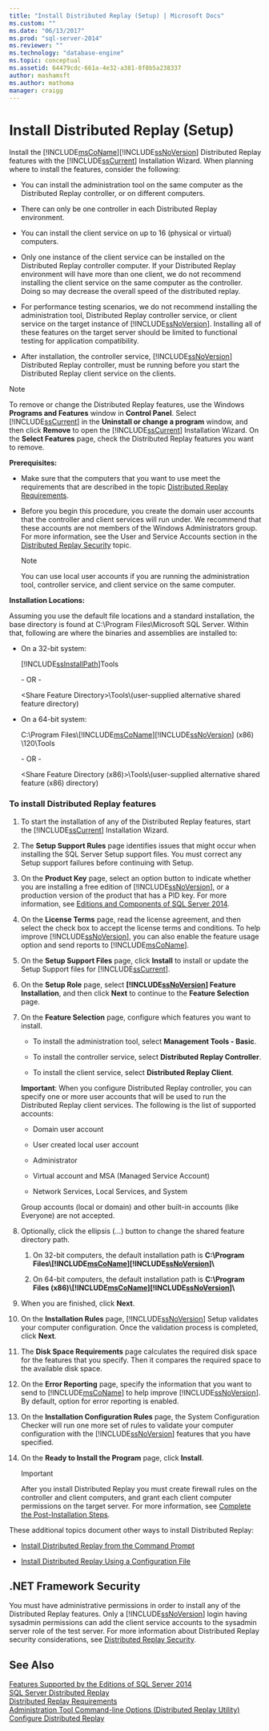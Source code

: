 ```yaml
---
title: "Install Distributed Replay (Setup) | Microsoft Docs"
ms.custom: ""
ms.date: "06/13/2017"
ms.prod: "sql-server-2014"
ms.reviewer: ""
ms.technology: "database-engine"
ms.topic: conceptual
ms.assetid: 64479cdc-661a-4e32-a381-8f8b5a238337
author: mashamsft
ms.author: mathoma
manager: craigg
---
```

# Install Distributed Replay (Setup)
  Install the [!INCLUDE[msCoName](../../includes/msconame-md.md)][!INCLUDE[ssNoVersion](../../includes/ssnoversion-md.md)] Distributed Replay features with the [!INCLUDE[ssCurrent](../../includes/sscurrent-md.md)] Installation Wizard. When planning where to install the features, consider the following:  
  
-   You can install the administration tool on the same computer as the Distributed Replay controller, or on different computers.  
  
-   There can only be one controller in each Distributed Replay environment.  
  
-   You can install the client service on up to 16 (physical or virtual) computers.  
  
-   Only one instance of the client service can be installed on the Distributed Replay controller computer. If your Distributed Replay environment will have more than one client, we do not recommend installing the client service on the same computer as the controller. Doing so may decrease the overall speed of the distributed replay.  
  
-   For performance testing scenarios, we do not recommend installing the administration tool, Distributed Replay controller service, or client service on the target instance of [!INCLUDE[ssNoVersion](../../includes/ssnoversion-md.md)]. Installing all of these features on the target server should be limited to functional testing for application compatibility.  
  
-   After installation, the controller service, [!INCLUDE[ssNoVersion](../../includes/ssnoversion-md.md)] Distributed Replay controller, must be running before you start the Distributed Replay client service on the clients.  
  
> [!NOTE]  
>  To remove or change the Distributed Replay features, use the Windows **Programs and Features** window in **Control Panel**. Select [!INCLUDE[ssCurrent](../../includes/sscurrent-md.md)] in the **Uninstall or change a program** window, and then click **Remove** to open the [!INCLUDE[ssCurrent](../../includes/sscurrent-md.md)] Installation Wizard. On the **Select Features** page, check the Distributed Replay features you want to remove.  
  
 **Prerequisites:**  
  
-   Make sure that the computers that you want to use meet the requirements that are described in the topic [Distributed Replay Requirements](../../tools/sql-server-profiler/replay-requirements.md).  
  
-   Before you begin this procedure, you create the domain user accounts that the controller and client services will run under. We recommend that these accounts are not members of the Windows Administrators group. For more information, see the User and Service Accounts section in the [Distributed Replay Security](../../tools/distributed-replay/distributed-replay-security.md) topic.  
  
    > [!NOTE]  
    >  You can use local user accounts if you are running the administration tool, controller service, and client service on the same computer.  
  
 **Installation Locations:**  
  
 Assuming you use the default file locations and a standard installation, the base directory is found at C:\Program Files\Microsoft SQL Server. Within that, following are where the binaries and assemblies are installed to:  
  
-   On a 32-bit system:  
  
     [!INCLUDE[ssInstallPath](../../includes/ssinstallpath-md.md)]Tools  
  
     \- OR -  
  
     \<Share Feature Directory>\Tools\\(user-supplied alternative shared feature directory)  
  
-   On a 64-bit system:  
  
     C:\Program Files\\[!INCLUDE[msCoName](../../includes/msconame-md.md)][!INCLUDE[ssNoVersion](../../includes/ssnoversion-md.md)] (x86) \120\Tools  
  
     \- OR -  
  
     \<Share Feature Directory (x86)>\Tools\\(user-supplied alternative shared feature (x86) directory)  
  
### To install Distributed Replay features  
  
1.  To start the installation of any of the Distributed Replay features, start the [!INCLUDE[ssCurrent](../../includes/sscurrent-md.md)] Installation Wizard.  
  
2.  The **Setup Support Rules** page identifies issues that might occur when installing the SQL Server Setup support files. You must correct any Setup support failures before continuing with Setup.  
  
3.  On the **Product Key** page, select an option button to indicate whether you are installing a free edition of [!INCLUDE[ssNoVersion](../../includes/ssnoversion-md.md)], or a production version of the product that has a PID key. For more information, see [Editions and Components of SQL Server 2014](../editions-and-components-of-sql-server-2016.md).  
  
4.  On the **License Terms** page, read the license agreement, and then select the check box to accept the license terms and conditions. To help improve [!INCLUDE[ssNoVersion](../../includes/ssnoversion-md.md)], you can also enable the feature usage option and send reports to [!INCLUDE[msCoName](../../includes/msconame-md.md)].  
  
5.  On the **Setup Support Files** page, click **Install** to install or update the Setup Support files for [!INCLUDE[ssCurrent](../../includes/sscurrent-md.md)].  
  
6.  On the **Setup Role** page, select **[!INCLUDE[ssNoVersion](../../includes/ssnoversion-md.md)] Feature Installation**, and then click **Next** to continue to the **Feature Selection** page.  
  
7.  On the **Feature Selection** page, configure which features you want to install.  
  
    -   To install the administration tool, select **Management Tools - Basic**.  
  
    -   To install the controller service, select **Distributed Replay Controller**.  
  
    -   To install the client service, select **Distributed Replay Client**.  
  
     **Important**: When you configure Distributed Replay controller, you can specify one or more user accounts that will be used to run the Distributed Replay client services. The following is the list of supported accounts:  
  
    -   Domain user account  
  
    -   User created local user account  
  
    -   Administrator  
  
    -   Virtual account and MSA (Managed Service Account)  
  
    -   Network Services, Local Services, and System  
  
     Group accounts (local or domain) and other built-in accounts (like Everyone) are not accepted.  
  
8.  Optionally, click the ellipsis (...) button to change the shared feature directory path.  
  
    1.  On 32-bit computers, the default installation path is **C:\Program Files\\[!INCLUDE[msCoName](../../includes/msconame-md.md)][!INCLUDE[ssNoVersion](../../includes/ssnoversion-md.md)]\\**  
  
    2.  On 64-bit computers, the default installation path is **C:\Program Files (x86)\\[!INCLUDE[msCoName](../../includes/msconame-md.md)][!INCLUDE[ssNoVersion](../../includes/ssnoversion-md.md)]\\**  
  
9. When you are finished, click **Next**.  
  
10. On the **Installation Rules** page, [!INCLUDE[ssNoVersion](../../includes/ssnoversion-md.md)] Setup validates your computer configuration. Once the validation process is completed, click **Next**.  
  
11. The **Disk Space Requirements** page calculates the required disk space for the features that you specify. Then it compares the required space to the available disk space.  
  
12. On the **Error Reporting** page, specify the information that you want to send to [!INCLUDE[msCoName](../../includes/msconame-md.md)] to help improve [!INCLUDE[ssNoVersion](../../includes/ssnoversion-md.md)]. By default, option for error reporting is enabled.  
  
13. On the **Installation Configuration Rules** page, the System Configuration Checker will run one more set of rules to validate your computer configuration with the [!INCLUDE[ssNoVersion](../../includes/ssnoversion-md.md)] features that you have specified.  
  
14. On the **Ready to Install the Program** page, click **Install**.  
  
    > [!IMPORTANT]  
    >  After you install Distributed Replay you must create firewall rules on the controller and client computers, and grant each client computer permissions on the target server. For more information, see [Complete the Post-Installation Steps](../../tools/distributed-replay/complete-the-post-installation-steps.md).  
  
 These additional topics document other ways to install Distributed Replay:  
  
-   [Install Distributed Replay from the Command Prompt](../../tools/distributed-replay/install-distributed-replay-overview.md)  
  
-   [Install Distributed Replay Using a Configuration File](../../../2014/sql-server/install/install-distributed-replay-using-a-configuration-file.md)  
  
## .NET Framework Security  
 You must have administrative permissions in order to install any of the Distributed Replay features. Only a [!INCLUDE[ssNoVersion](../../includes/ssnoversion-md.md)] login having sysadmin permissions can add the client service accounts to the sysadmin server role of the test server. For more information about Distributed Replay security considerations, see [Distributed Replay Security](../../tools/distributed-replay/distributed-replay-security.md).  
  
## See Also  
 [Features Supported by the Editions of SQL Server 2014](../../../2014/getting-started/features-supported-by-the-editions-of-sql-server-2014.md)   
 [SQL Server Distributed Replay](../../tools/distributed-replay/sql-server-distributed-replay.md)   
 [Distributed Replay Requirements](../../tools/sql-server-profiler/replay-requirements.md)   
 [Administration Tool Command-line Options &#40;Distributed Replay Utility&#41;](../../tools/distributed-replay/administration-tool-command-line-options-distributed-replay-utility.md)   
 [Configure Distributed Replay](../../tools/distributed-replay/configure-distributed-replay.md)  
  
  
